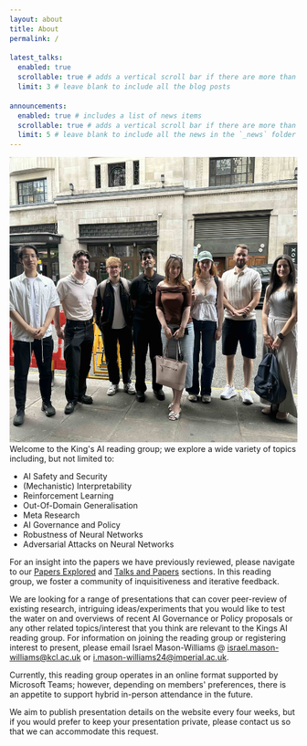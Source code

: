 ```yaml
---
layout: about
title: About
permalink: /

latest_talks:
  enabled: true
  scrollable: true # adds a vertical scroll bar if there are more than 3 new posts items
  limit: 3 # leave blank to include all the blog posts

announcements:
  enabled: true # includes a list of news items
  scrollable: true # adds a vertical scroll bar if there are more than 3 news items
  limit: 5 # leave blank to include all the news in the `_news` folder
---
```


<div class="text-center mt-5">
  <img class="profile-pic" src="/assets/img/KingsAIReadingGroup.jpg" alt="Kings AI reading group members after a meal at Dishoom, Covent Garden, June 27th 2025." caption ='Kings AI reading group members after a meal at Dishoom, Covent Garden, June 27th 2025' width="600" height="500"/>
</div>
Welcome to the King's AI reading group; we explore a wide variety of topics including, but not limited to:

- AI Safety and Security
- (Mechanistic) Interpretability
- Reinforcement Learning
- Out-Of-Domain Generalisation 
- Meta Research
- AI Governance and Policy
- Robustness of Neural Networks
- Adversarial Attacks on Neural Networks

For an insight into the papers we have previously reviewed, please navigate to our <a href="/papers-explored/index.html">Papers Explored</a> and <a href="/talks-and-papers/index.html">Talks and Papers</a> sections. In this reading group, we foster a community of inquisitiveness and iterative feedback. 

We are looking for a range of presentations that can cover peer-review of existing research, intriguing ideas/experiments that you would like to test the water on and overviews of recent AI Governance or Policy proposals or any other related topics/interest that you think are relevant to the Kings AI reading group. For information on joining the reading group or registering interest to present, please email Israel Mason-Williams @ <israel.mason-williams@kcl.ac.uk> or <i.mason-williams24@imperial.ac.uk>. 

Currently, this reading group operates in an online format supported by Microsoft Teams; however, depending on members' preferences, there is an appetite to support hybrid in-person attendance in the future.

We aim to publish presentation details on the website every four weeks, but if you would prefer to keep your presentation private, please contact us so that we can accommodate this request. 
